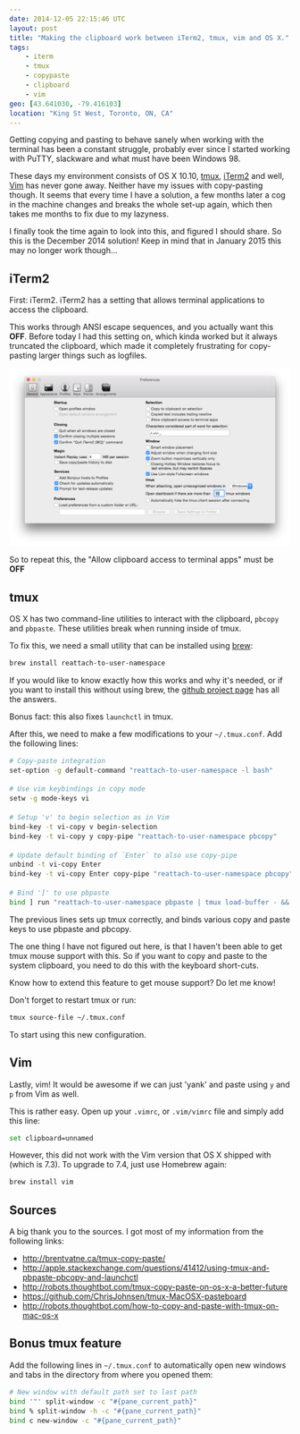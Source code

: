 ```yaml
---
date: 2014-12-05 22:15:46 UTC
layout: post
title: "Making the clipboard work between iTerm2, tmux, vim and OS X."
tags:
    - iterm
    - tmux
    - copypaste
    - clipboard
    - vim
geo: [43.641030, -79.416103]
location: "King St West, Toronto, ON, CA"
---
```


Getting copying and pasting to behave sanely when working with the terminal
has been a constant struggle, probably ever since I started working with
PuTTY, slackware and what must have been Windows 98.

These days my environment consists of OS X 10.10, [tmux][1], [iTerm2][2] and
well, [Vim][3] has never gone away. Neither have my issues with copy-pasting
though. It seems that every time I have a solution, a few months later a cog
in the machine changes and breaks the whole set-up again, which then takes me
months to fix due to my lazyness.

I finally took the time again to look into this, and figured I should share.
So this is the December 2014 solution! Keep in mind that in January 2015 this
may no longer work though...


iTerm2
------

First: iTerm2. iTerm2 has a setting that allows terminal applications to
access the clipboard.

This works through ANSI escape sequences, and you actually want this **OFF**.
Before today I had this setting on, which kinda worked but it always truncated
the clipboard, which made it completely frustrating for copy-pasting larger
things such as logfiles.

<a href="/resources/images/posts/iterm-settings.png"><img src="/resources/images/posts/iterm-settings.png" style="max-width: 100%" layout="responsive" /></a>

So to repeat this, the "Allow clipboard access to terminal apps" must be **OFF** 


tmux
----

OS X has two command-line utilities to interact with the clipboard, `pbcopy`
and `pbpaste`. These utilities break when running inside of tmux.

To fix this, we need a small utility that can be installed using [brew][4]:

```sh
brew install reattach-to-user-namespace
```

If you would like to know exactly how this works and why it's needed, or if
you want to install this without using brew, the [github project page][5]
has all the answers.

Bonus fact: this also fixes `launchctl` in tmux.

After this, we need to make a few modifications to your `~/.tmux.conf`. Add
the following lines:

```sh
# Copy-paste integration
set-option -g default-command "reattach-to-user-namespace -l bash"

# Use vim keybindings in copy mode
setw -g mode-keys vi

# Setup 'v' to begin selection as in Vim
bind-key -t vi-copy v begin-selection
bind-key -t vi-copy y copy-pipe "reattach-to-user-namespace pbcopy"

# Update default binding of `Enter` to also use copy-pipe
unbind -t vi-copy Enter
bind-key -t vi-copy Enter copy-pipe "reattach-to-user-namespace pbcopy"

# Bind ']' to use pbpaste
bind ] run "reattach-to-user-namespace pbpaste | tmux load-buffer - && tmux paste-buffer"
```

The previous lines sets up tmux correctly, and binds various copy and paste
keys to use pbpaste and pbcopy.

The one thing I have not figured out here, is that I haven't been able
to get tmux mouse support with this. So if you want to copy and paste to
the system clipboard, you need to do this with the keyboard short-cuts.

Know how to extend this feature to get mouse support? Do let me know!

Don't forget to restart tmux or run:

```sh
tmux source-file ~/.tmux.conf
```

To start using this new configuration.


Vim
---

Lastly, vim! It would be awesome if we can just 'yank' and paste using `y` and
`p` from Vim as well.

This is rather easy. Open up your `.vimrc`, or `.vim/vimrc` file and simply
add this line:

```sh
set clipboard=unnamed
```

However, this did not work with the Vim version that OS X shipped with (which
is 7.3). To upgrade to 7.4, just use Homebrew again:

```sh
brew install vim
```

Sources
-------

A big thank you to the sources. I got most of my information from the
following links:

* <http://brentvatne.ca/tmux-copy-paste/>
* <http://apple.stackexchange.com/questions/41412/using-tmux-and-pbpaste-pbcopy-and-launchctl>
* <http://robots.thoughtbot.com/tmux-copy-paste-on-os-x-a-better-future>
* <https://github.com/ChrisJohnsen/tmux-MacOSX-pasteboard>
* <http://robots.thoughtbot.com/how-to-copy-and-paste-with-tmux-on-mac-os-x>


Bonus tmux feature
------------------

Add the following lines in `~/.tmux.conf` to automatically open new windows
and tabs in the directory from where you opened them:

```sh
# New window with default path set to last path
bind '"' split-window -c "#{pane_current_path}"
bind % split-window -h -c "#{pane_current_path}"
bind c new-window -c "#{pane_current_path}"
```

[1]: http://tmux.sourceforge.net/
[2]: http://iterm2.com/
[3]: http://www.vim.org/
[4]: http://brew.sh/
[5]: https://github.com/ChrisJohnsen/tmux-MacOSX-pasteboard
